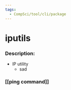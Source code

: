 ```yaml
---
tags:
  - CompSci/tool/cli/package
---
```

# iputils
### Description:
- IP utility
	- sad
### [[ping command]]
